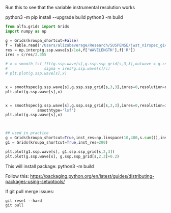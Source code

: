 Run this to see that the variable instrumental resolution works

python3 -m pip install --upgrade build
python3 -m build

``` python
from alfa.grids import Grids
import numpy as np

g = Grids(kroupa_shortcut=False)
f = Table.read('/Users/alizabeverage/Research/SUSPENSE/jwst_nirspec_g140m_disp.fits')
res = np.interp(g.ssp.wave[s]/1e4,f['WAVELENGTH'],f['R'])
ires = c/res/2.355

# x = smooth_lsf_fft(g.ssp.wave[s],g.ssp.ssp_grid[s,3,3],outwave = g.ssp.wave[s], 
#                sigma = ires*g.ssp.wave[s]/c)
# plt.plot(g.ssp.wave[s],x)


x = smoothspec(g.ssp.wave[s],g.ssp.ssp_grid[s,3,3],inres=0,resolution=np.median(ires))
plt.plot(g.ssp.wave[s],x)


x = smoothspec(g.ssp.wave[s],g.ssp.ssp_grid[s,3,3],inres=0,resolution=ires*g.ssp.wave[s]/c,
              smoothtype='lsf')
plt.plot(g.ssp.wave[s],x)



## used in practice
g = Grids(kroupa_shortcut=True,inst_res=np.linspace(10,400,s.sum()),inst_res_wave=g.ssp.wave[s])
g1 = Grids(kroupa_shortcut=True,inst_res=200)

plt.plot(g1.ssp.wave[s], g1.ssp.ssp_grid[s,2,3])
plt.plot(g.ssp.wave[s], g.ssp.ssp_grid[s,2,3]+0.2)

```
This will install package: python3 -m build

Follow this:
https://packaging.python.org/en/latest/guides/distributing-packages-using-setuptools/


If git pull merge issues:
```
git reset --hard
git pull
```

